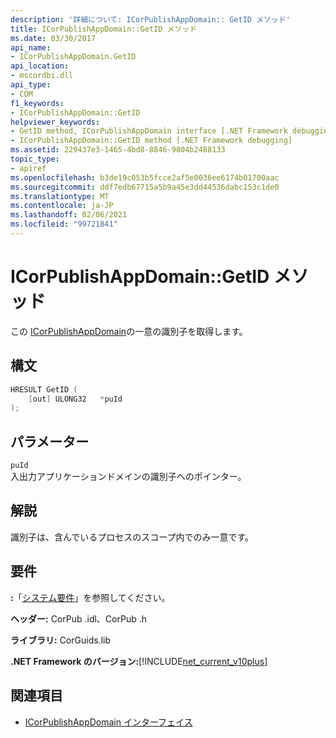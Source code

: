 ```yaml
---
description: '詳細について: ICorPublishAppDomain:: GetID メソッド'
title: ICorPublishAppDomain::GetID メソッド
ms.date: 03/30/2017
api_name:
- ICorPublishAppDomain.GetID
api_location:
- mscordbi.dll
api_type:
- COM
f1_keywords:
- ICorPublishAppDomain::GetID
helpviewer_keywords:
- GetID method, ICorPublishAppDomain interface [.NET Framework debugging]
- ICorPublishAppDomain::GetID method [.NET Framework debugging]
ms.assetid: 229437e3-1465-4bd8-8846-9804b2488133
topic_type:
- apiref
ms.openlocfilehash: b3de19c053b5fcce2af5e0036ee6174b01700aac
ms.sourcegitcommit: ddf7edb67715a5b9a45e3dd44536dabc153c1de0
ms.translationtype: MT
ms.contentlocale: ja-JP
ms.lasthandoff: 02/06/2021
ms.locfileid: "99721841"
---
```

# <a name="icorpublishappdomaingetid-method"></a>ICorPublishAppDomain::GetID メソッド

この [ICorPublishAppDomain](icorpublishappdomain-interface.md)の一意の識別子を取得します。  
  
## <a name="syntax"></a>構文  
  
```cpp  
HRESULT GetID (  
    [out] ULONG32   *puId  
);  
```  
  
## <a name="parameters"></a>パラメーター  

 `puId`  
 入出力アプリケーションドメインの識別子へのポインター。  
  
## <a name="remarks"></a>解説  

 識別子は、含んでいるプロセスのスコープ内でのみ一意です。  
  
## <a name="requirements"></a>要件  

 **:**「[システム要件](../../get-started/system-requirements.md)」を参照してください。  
  
 **ヘッダー:** CorPub .idl、CorPub .h  
  
 **ライブラリ:** CorGuids.lib  
  
 **.NET Framework のバージョン:**[!INCLUDE[net_current_v10plus](../../../../includes/net-current-v10plus-md.md)]  
  
## <a name="see-also"></a>関連項目

- [ICorPublishAppDomain インターフェイス](icorpublishappdomain-interface.md)
